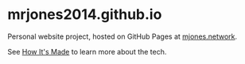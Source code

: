 # mrjones2014.github.io

Personal website project, hosted on GitHub Pages at [mjones.network](https://mjones.network).

See [How It's Made](./data/how-its-made.md) to learn more about the tech.
